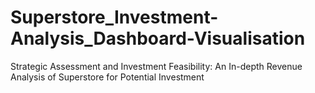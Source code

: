 # Superstore_Investment-Analysis_Dashboard-Visualisation
Strategic Assessment and Investment Feasibility: An In-depth Revenue Analysis of Superstore for Potential Investment 
